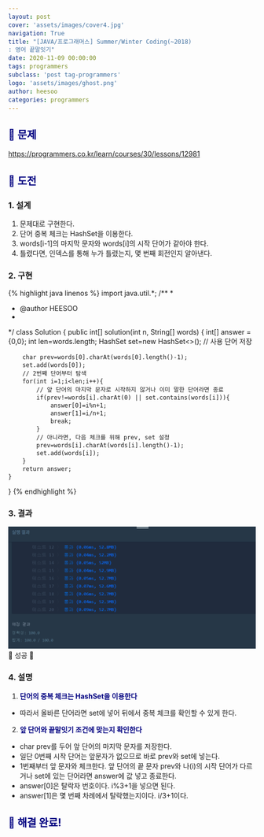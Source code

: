 ```yaml
---
layout: post
cover: 'assets/images/cover4.jpg'
navigation: True
title: "[JAVA/프로그래머스] Summer/Winter Coding(~2018)
: 영어 끝말잇기"
date: 2020-11-09 00:00:00
tags: programmers
subclass: 'post tag-programmers'
logo: 'assets/images/ghost.png'
author: heesoo
categories: programmers
---
```

## <span style="color:navy">👀 문제</span>
<https://programmers.co.kr/learn/courses/30/lessons/12981>

## <span style="color:navy">👊 도전</span>

### 1. 설계
1. 문제대로 구현한다.
2. 단어 중복 체크는 HashSet을 이용한다.
3. words[i-1]의 마지막 문자와 words[i]의 시작 단어가 같아야 한다.
4. 틀렸다면, 인덱스를 통해 누가 틀렸는지, 몇 번째 회전인지 알아낸다.


### 2. 구현 
{% highlight java linenos %}
import java.util.*;
/**
 *
 * @author HEESOO
 *
 */
class Solution {
    public int[] solution(int n, String[] words) {
        int[] answer = {0,0};
        int len=words.length;
        HashSet<String> set=new HashSet<>(); // 사용 단어 저장
        
        char prev=words[0].charAt(words[0].length()-1);
        set.add(words[0]);
        // 2번째 단어부터 탐색
        for(int i=1;i<len;i++){
            // 앞 단어의 마지막 문자로 시작하지 않거나 이미 말한 단어라면 종료
            if(prev!=words[i].charAt(0) || set.contains(words[i])){
                answer[0]=i%n+1;
                answer[1]=i/n+1;
                break;
            }
            // 아니라면, 다음 체크를 위해 prev, set 설정
            prev=words[i].charAt(words[i].length()-1);
            set.add(words[i]);
        }
        return answer;
    }
}
{% endhighlight %}

### 3. 결과
![실행결과](./assets/images/201109_2.PNG)
🤟 성공 🤟  


### 4. 설명
1. **<span style="color:navy">단어의 중복 체크는 HashSet을 이용한다</span>**
- 따라서 올바른 단어라면 set에 넣어 뒤에서 중복 체크를 확인할 수 있게 한다.

2. **<span style="color:navy">앞 단어와 끝말잇기 조건에 맞는지 확인한다</span>**
- char prev를 두어 앞 단어의 마지막 문자를 저장한다.
- 일단 0번째 시작 단어는 앞문자가 없으므로 바로 prev와 set에 넣는다.
- 1번째부터 앞 문자와 체크한다. 앞 단어의 끝 문자 prev와 나(i)의 시작 단어가 다르거나 set에 있는 단어라면 answer에 값 넣고 종료한다.
- answer[0]은 탈락자 번호이다. i%3+1을 넣으면 된다.
- answer[1]은 몇 번째 차례에서 탈락했는지이다. i/3+1이다.

## <span style="color:navy">👏 해결 완료!</span>
